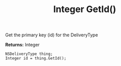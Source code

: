﻿---
uid: crmscript_ref_NSDeliveryType_GetId
title: Integer GetId()
intellisense: NSDeliveryType.GetId
keywords: NSDeliveryType, GetId
so.topic: reference
---

Get the primary key (id) for the DeliveryType

**Returns:** Integer

```crmscript
NSDeliveryType thing;
Integer id = thing.GetId();
```

